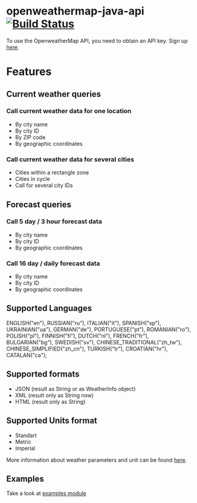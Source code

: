 # openweathermap-java-api [![Build Status](https://travis-ci.org/xSAVIKx/openweathermap-java-api.svg?branch=master)](https://travis-ci.org/xSAVIKx/openweathermap-java-api)

To use the OpenweatherMap API, you need to obtain an API key.  Sign up [here](http://home.openweathermap.org/users/sign_up).

# Features

## Current weather queries

### Call current weather data for one location

- By city name
- By city ID
- By ZIP code
- By geographic coordinates

### Call current weather data for several cities

- Cities within a rectangle zone
- Cities in cycle
- Call for several city IDs

## Forecast queries

### Call 5 day / 3 hour forecast data

- By city name
- By city ID
- By geographic coordinates

### Call 16 day / daily forecast data

- By city name
- By city ID
- By geographic coordinates

## Supported Languages

ENGLISH("en"),
RUSSIAN("ru"),
ITALIAN("it"),
SPANISH("sp"),
UKRAINIAN("ua"),
GERMAN("de"),
PORTUGUESE("pt"),
ROMANIAN("ro"),
POLISH("pl"),
FINNISH("fi"),
DUTCH("nl"),
FRENCH("fr"),
BULGARIAN("bg"),
SWEDISH("sv"),
CHINESE_TRADITIONAL("zh_tw"),
CHINESE_SIMPLIFIED("zh_cn"),
TURKISH("tr"),
CROATIAN("hr"),
CATALAN("ca");

## Supported formats

- JSON (result as String or as WeatherInfo object)
- XML (result only as String now)
- HTML (result only as String)

## Supported Units format

- Standart
- Metric
- Imperial

More information about weather parameters and unit can be found [here](http://openweathermap.org/weather-data).

## Examples

Take a look at [examples module](./api-examples)